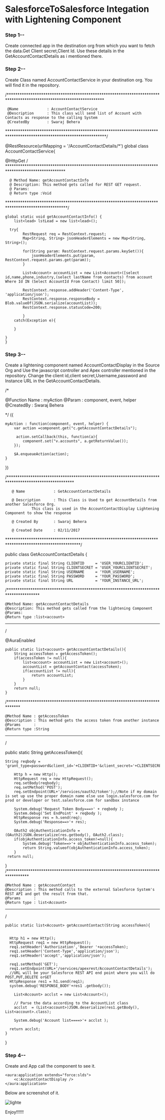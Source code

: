 # SalesforceToSalesforce Integation with Lightening Component

### Step 1--

Create connected app in the destination org from which you want to fetch the data.Get Client secret,Client Id.
Use these details in the GetAccountContactDetails as i mentioned there.

### Step 2--

Create Class named AccountContactService in your destination org.
You will find it in the  repository.

/*********************************************************************************************************************

     @Name             : AccountContactService
     @Description      : This class will send list of Account with Contacts as response to the calling System
     @CreatedBy        : Swaraj Behera
     
**********************************************************************************************************************/


@RestResource(urlMapping = '/AccountContactDetails/*')
global class AccountContactService{

 @HttpGet
/ ***************************************************************************************************

      @ Method Name: getAccountContactInfo
      @ Description: This method gets called for REST GET request.
      @ Params: 
      @ Return type :Void    
      
****************************************************************************************************/

    global static void getAccountContactInfo() {
        list<lead> lstLead = new list<lead>();
       
      try{
            RestRequest req = RestContext.request;                        
            Map<String, String> jsonHeaderElements = new Map<String, String>();
            
            for(String param: RestContext.request.params.keySet()){
                jsonHeaderElements.put(param, RestContext.request.params.get(param));                
            }

            List<Account> accountList = new List<Account>([select id,name,phone,industry,(select lastName from contacts) from account Where Id IN (Select AccountId From Contact) limit 50]);
            
            RestContext.response.addHeader('Content-Type', 'application/json');
            RestContext.response.responseBody = Blob.valueOf(JSON.serialize(accountList));
            RestContext.response.statusCode=200;  
                          
            }
        catch(Exception e){  
            
        }
    
    }
    }

### Step 3--

Create a lightening component named AccountContactDisplay in the Source Org and Use the javascript controller and Apex controller mentioned in the repository. Change the client id,client secret,Username,password and Instance URL in the GetAccountContactDetails.

/*

@Function Name : myAction
@Param         : component, event, helper
@CreatedBy     : Swaraj Behera

*/
({

	myAction : function(component, event, helper) {
		var action =component.get("c.getAccountContactDetails");
		
         action.setCallback(this, function(a){              
            component.set("v.accounts", a.getReturnValue());         
        });
        
        $A.enqueueAction(action);
	}
    
})


/*******************************************************************************************************

	   @ Name             : GetAccountContactDetails 

	   @ Description      : This Class is Used to get AccountDetails from another Salesforce Org. 
				This class is used in the AccountContactDisplay Lightening Component to show the response

	   @ Created By       : Swaraj Behera

	   @ Created Date     : 02/11/2017
   
**********************************************************************************************************/



public  class GetAccountContactDetails {
	
	private static final String CLIENTID     = 'USER_YOURCLIENTID';
	private static final String CLIENTSECRET = 'USER_YOURCLIENTSECRET';
	private static final String USERNAME     = 'YOUR_USERNAME';
	private static final String PASSWORD     = 'YOUR_PASSWORD';
	private static final String URL          = 'YOUR_INSTANCE_URL';


/***************************************************************************************


    @Method Name: getAccountContactDetails
    @Description: This method gets called from the lightening Component
    @Params: 
    @Return type :list<account>    
    
****************************************************************************************
/ 

@AuraEnabled

	public static list<account> getAccountContactDetails(){
		String accessToken = getAccessToken();
		if(accessToken != null){
			list<account> accountList = new List<account>();
			accountList = getAccountContact(accessToken);
			if(accountList != null){
				return accountList;     
			}
		}
		return null;
	}
/******************************************************************************
	
	
    @Method Name : getAccessToken
    @Description : This method gets the access token from another instance
    @Params      : 
    @Return type :String   
    
*******************************************************************************
/ 


public static String getAccessToken(){

	String reqbody = 'grant_type=password&client_id='+CLIENTID+'&client_secret='+CLIENTSECRET+'&username='+USERNAME+'&password='+PASSWORD;

		Http h = new Http();
		HttpRequest req = new HttpRequest();
		req.setBody(reqbody);
		req.setMethod('POST');
		req.setEndpoint(URL+'/services/oauth2/token');//Note if my domain is set up use the proper domain name else use login.salesforce.com for prod or developer or test.salesforce.com for sandbox instance
		
		System.debug('Request Token Body===>' + reqbody );
		System.debug('Set EndPoint' + reqbody );
		HttpResponse res = h.send(req);
		System.debug('Response==>'+ res);
		
		OAuth2 objAuthenticationInfo = (OAuth2)JSON.deserialize(res.getbody(), OAuth2.class);
        if(objAuthenticationInfo.access_token!=null){
            System.debug('Token==>'+ objAuthenticationInfo.access_token);
            return String.valueof(objAuthenticationInfo.access_token);
        }
     return null;
}
/**********************************************************************************


    @Method Name : getAccountContact
    @Description : This method calls to the external Salesforce System's REST API and get the result from that.
    @Params      : 
    @Return type : list<Account>   
    
************************************************************************************
/  


	public static list<Account> getAccountContact(String accessToken){
	
        
      Http h1 = new Http();
      HttpRequest req1 = new HttpRequest();
      req1.setHeader('Authorization','Bearer '+accessToken);
      req1.setHeader('Content-Type','application/json');
      req1.setHeader('accept','application/json');
    
      req1.setMethod('GET');
      req1.setEndpoint(URL+'/services/apexrest/AccountContactDetails');
      //URL will be your Salesforce REST API end point where you will do POST,PUT,DELETE orGET
      HttpResponse res1 = h1.send(req1);
      system.debug('RESPONSE_BODY'+res1 .getbody());
        
        List<Account> acclst = new List<Account>();

        // Parse the data according to the AccountList class
        acclst  = (List<account>)JSON.deserialize(res1.getBody(), List<account>.class);
        
        System.debug('Account list====>'+ acclst );
        
 	  return acclst;
    }
    
}

### Step 4--

Create and App call the component to see it.

	<aura:application extends="force:slds">
		<c:AccountContactDisplay />
	</aura:application>

Below are screenshot of it.

![lighte](https://user-images.githubusercontent.com/18612751/32320412-ba47ca74-bfe3-11e7-8353-66d53fc756cb.PNG)

Enjoy!!!!!!
